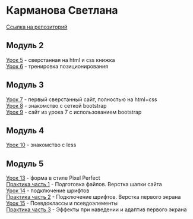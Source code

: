 # Карманова Светлана  
[Ссылка на репозиторий](https://github.com/sskarmanova/sskarmanova.github.io/)  
## Модуль 2  
[Урок 5](https://sskarmanova.github.io/lesson-5/) - сверстанная на html и css книжка  
[Урок 6](https://sskarmanova.github.io/lesson-6/) - тренировка позиционирования  
## Модуль 3  
[Урок 7](https://sskarmanova.github.io/lesson-7/) - первый сверстанный сайт, полностью на html+css  
[Урок 8](https://sskarmanova.github.io/lesson-8/) - знакомство с сеткой bootstrap  
[Урок 9](https://sskarmanova.github.io/lesson-9/) - сайт из урока 7 с использованием bootstrap  
## Модуль 4  
[Урок 10](https://github.com/sskarmanova/sskarmanova.github.io/tree/master/lesson-10/) - знакомство с less   
## Модуль 5
[Урок 13](https://sskarmanova.github.io/lesson-13/) - форма в стиле Pixel Perfect  
[Практика часть 1](https://sskarmanova.github.io/lesson-p1/) - Подготовка файлов. Верстка шапки сайта  
[Урок 14](https://sskarmanova.github.io/lesson-14/) - подключение шрифтов   
[Практика часть 2](https://sskarmanova.github.io/lesson-p2/) - Подключение шрифтов. Верстка первого экрана  
[Урок 15](https://sskarmanova.github.io/lesson-15/) - Псевдоклассы и псевдоэлементы    
[Практика часть 3](https://sskarmanova.github.io/lesson-p3/) - Эффекты при наведении и адаптив первого экрана      
